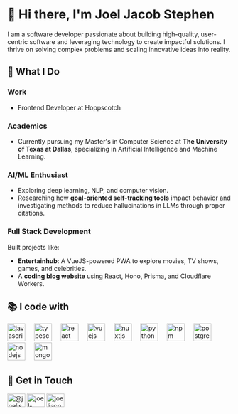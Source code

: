 
# 👋 Hi there, I'm **Joel Jacob Stephen**

I am a software developer passionate about building high-quality, user-centric software and leveraging technology to create impactful solutions. I thrive on solving complex problems and scaling innovative ideas into reality.

## 🚀 **What I Do**
### **Work** 
- Frontend Developer at Hoppscotch 

### **Academics**  
- Currently pursuing my Master's in Computer Science at **The University of Texas at Dallas**, specializing in Artificial Intelligence and Machine Learning.

### **AI/ML Enthusiast**  
- Exploring deep learning, NLP, and computer vision.  
- Researching how **goal-oriented self-tracking tools** impact behavior and investigating methods to reduce hallucinations in LLMs through proper citations.  

### **Full Stack Development**  
Built projects like:
  - **Entertainhub**: A VueJS-powered PWA to explore movies, TV shows, games, and celebrities.  
  - A **coding blog website** using React, Hono, Prisma, and Cloudflare Workers.  


## 📚 **I code with**
<div align="left">
  <img src="https://cdn.jsdelivr.net/gh/devicons/devicon/icons/javascript/javascript-original.svg" height="40" alt="javascript logo"  />
  <img width="12" />
  <img src="https://cdn.jsdelivr.net/gh/devicons/devicon/icons/typescript/typescript-original.svg" height="40" alt="typescript logo"  />
  <img width="12" />
  <img src="https://cdn.jsdelivr.net/gh/devicons/devicon/icons/react/react-original.svg" height="40" alt="react logo"  />
  <img width="12" />
  <img src="https://cdn.jsdelivr.net/gh/devicons/devicon/icons/vuejs/vuejs-original.svg" height="40" alt="vuejs logo"  />
  <img width="12" />
  <img src="https://cdn.jsdelivr.net/gh/devicons/devicon/icons/nuxtjs/nuxtjs-original.svg" height="40" alt="nuxtjs logo"  />
  <img width="12" />
  <img src="https://cdn.jsdelivr.net/gh/devicons/devicon/icons/python/python-original.svg" height="40" alt="python logo"  />
  <img width="12" />
  <img src="https://cdn.jsdelivr.net/gh/devicons/devicon/icons/npm/npm-original-wordmark.svg" height="40" alt="npm logo"  />
  <img width="12" />
  <img src="https://cdn.jsdelivr.net/gh/devicons/devicon/icons/postgresql/postgresql-original.svg" height="40" alt="postgresql logo"  />
  <img width="12" />
  <img src="https://cdn.jsdelivr.net/gh/devicons/devicon/icons/nodejs/nodejs-original.svg" height="40" alt="nodejs logo"  />
  <img width="12" />
  <img src="https://cdn.jsdelivr.net/gh/devicons/devicon/icons/mongodb/mongodb-original.svg" height="40" alt="mongodb logo"  />
</div>


## 🌟 **Get in Touch**
<p align="left">
<a href="https://x.com/joeldevtunes" target="blank"><img align="center" src="https://raw.githubusercontent.com/rahuldkjain/github-profile-readme-generator/master/src/images/icons/Social/twitter.svg" alt="@joeljs_10" height="30" width="40" /></a>
<a href="https://linkedin.com/in/joel-jacob-stephen" target="blank"><img align="center" src="https://raw.githubusercontent.com/rahuldkjain/github-profile-readme-generator/master/src/images/icons/Social/linked-in-alt.svg" alt="joel-jacob-stephen" height="30" width="40" /></a>
<a href="https://www.leetcode.com/joeljacobstephen" target="blank"><img align="center" src="https://raw.githubusercontent.com/rahuldkjain/github-profile-readme-generator/master/src/images/icons/Social/leet-code.svg" alt="joeljacobstephen" height="30" width="40" /></a>
</p>





